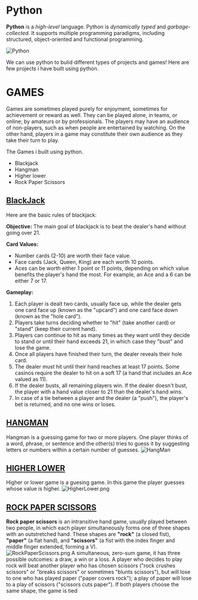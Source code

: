 # Python
**Python** is a _high-level_ language.
Python is *dynamically typed* and *garbage-collected*. It supports multiple programming paradigms, including structured, object-oriented and functional programming. 

![Python](https://e1.pxfuel.com/desktop-wallpaper/514/124/desktop-wallpaper-2048x2048-python-logo-ipad-air-backgrounds-and-python-code.jpg)

We can use python to bulid different types of projects and games!
Here are few projects i have built using python.

# GAMES
Games are sometimes played purely for enjoyment, sometimes for achievement or reward as well. They can be played alone, in teams, or online; by amateurs or by professionals. The players may have an audience of non-players, such as when people are entertained by watching. On the other hand, players in a game may constitute their own audience as they take their turn to play. 

The Games i built using python.  
* Blackjack
* Hangman
* Higher lower
* Rock Paper Scissors
  


## [BlackJack](https://github.com/Aman-Shetty/Python-projects/tree/master/GAMES/BLACKJACK)
Here are the basic rules of blackjack:

**Objective:** The main goal of blackjack is to beat the dealer's hand without going over 21.

**Card Values:**
- Number cards (2-10) are worth their face value.
- Face cards (Jack, Queen, King) are each worth 10 points.
- Aces can be worth either 1 point or 11 points, depending on which value benefits the player's hand the most. For example, an Ace and a 6 can be either 7 or 17.

**Gameplay:**
1. Each player is dealt two cards, usually face up, while the dealer gets one card face up (known as the "upcard") and one card face down (known as the "hole card").
2. Players take turns deciding whether to "hit" (take another card) or "stand" (keep their current hand).
3. Players can continue to hit as many times as they want until they decide to stand or until their hand exceeds 21, in which case they "bust" and lose the game.
4. Once all players have finished their turn, the dealer reveals their hole card.
5. The dealer must hit until their hand reaches at least 17 points. Some casinos require the dealer to hit on a soft 17 (a hand that includes an Ace valued as 11).
6. If the dealer busts, all remaining players win. If the dealer doesn't bust, the player with a hand value closer to 21 than the dealer's hand wins.
7. In case of a tie between a player and the dealer (a "push"), the player's bet is returned, and no one wins or loses.


## [HANGMAN](https://github.com/Aman-Shetty/Python-projects/tree/master/GAMES/HANGMAN)
Hangman is a guessing game for two or more players. One player thinks of a word, phrase, or sentence and the other(s) tries to guess it by suggesting letters or numbers within a certain number of guesses.
![HangMan](https://replit.com/cdn-cgi/image/quality=80,metadata=copyright,format=auto/https://storage.googleapis.com/replit/images/1585940175021_39360a4db2b546a4455230a428a321de.png)  
  

## [HIGHER LOWER](https://github.com/Aman-Shetty/Python-projects/tree/master/GAMES/HIGHER%20LOWER%20GAME%20PROJECT)
Higher or lower game is a guesing game. In this game the player guesses whose value is higher.
![HigherLower.png](https://i.ytimg.com/vi/EMobh3eXWuw/maxresdefault.jpg)


## [ROCK PAPER SCISSORS](https://github.com/Aman-Shetty/Python-projects/tree/master/GAMES/ROCK%20PAPER%20SCISSORS)
**Rock paper scissors** is an intransitive hand game, usually played between two people, in which each player simultaneously forms one of three shapes with an outstretched hand. These shapes are **"rock"** (a closed fist), **"paper"** (a flat hand), and **"scissors"** (a fist with the index finger and middle finger extended, forming a V).  
![RockPaperScissors.png](https://img.freepik.com/premium-vector/hands-playing-rock-paper-scissors-game-flat-design-style-vector-illustration_540284-598.jpg?w=2000)
A simultaneous, zero-sum game, it has three possible outcomes: a draw, a win or a loss. A player who decides to play rock will beat another player who has chosen scissors ("rock crushes scissors" or "breaks scissors" or sometimes "blunts scissors"), but will lose to one who has played paper ("paper covers rock"); a play of paper will lose to a play of scissors ("scissors cuts paper"). If both players choose the same shape, the game is tied
